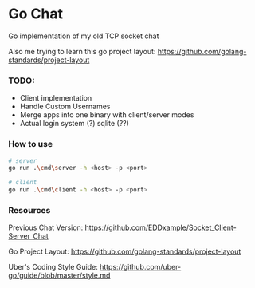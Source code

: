 # Go Chat

Go implementation of my old TCP socket chat

Also me trying to learn this go project layout: https://github.com/golang-standards/project-layout

### TODO:
- Client implementation
- Handle Custom Usernames
- Merge apps into one binary with client/server modes
- Actual login system (?) sqlite (??)

### How to use

```sh
# server
go run .\cmd\server -h <host> -p <port>

# client
go run .\cmd\client -h <host> -p <port>
``` 

### Resources
Previous Chat Version: https://github.com/EDDxample/Socket_Client-Server_Chat

Go Project Layout: https://github.com/golang-standards/project-layout

Uber's Coding Style Guide: https://github.com/uber-go/guide/blob/master/style.md
